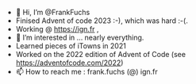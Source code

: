 - 👋 Hi, I’m @FrankFuchs
- Finised Advent of code 2023 :-), which was hard :-(.
- Working @ https://ign.fr ,
- 👀 I’m interested in ... nearly everything.
- Learned pieces of iTowns in 2021
- Worked on the 2022 edition of Advent of Code (see https://adventofcode.com/2022)
- 📫 How to reach me : frank.fuchs (@) ign.fr

<!---
FrankFuchs/FrankFuchs is a ✨ special ✨ repository because its `README.md` (this file) appears on your GitHub profile.
You can click the Preview link to take a look at your changes.
--->
